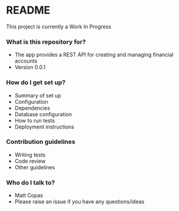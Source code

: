 # README #

This project is currently a Work In Progress

### What is this repository for? ###

* The app provides a REST API for creating and managing financial accounts
* Version 0.0.1

### How do I get set up? ###

* Summary of set up
* Configuration
* Dependencies
* Database configuration
* How to run tests
* Deployment instructions

### Contribution guidelines ###

* Writing tests
* Code review
* Other guidelines

### Who do I talk to? ###

* Matt Copas
* Please raise an issue if you have any questions/ideas
